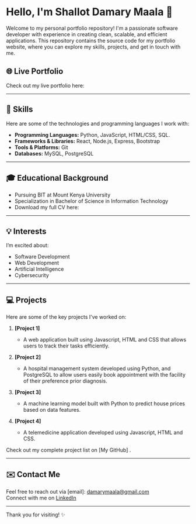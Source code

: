 # Hello, I'm Shallot Damary Maala 👋

Welcome to my personal portfolio repository! I'm a passionate software developer with experience in creating clean, scalable, and efficient applications. This repository contains the source code for my portfolio website, where you can explore my skills, projects, and get in touch with me.

## 🌐 Live Portfolio
Check out my live portfolio here: <!--Aligning it soon!!!-->

---

## 🚀 Skills

Here are some of the technologies and programming languages I work with:

- **Programming Languages:** Python, JavaScript, HTML/CSS, SQL.
- **Frameworks & Libraries:** React, Node.js, Express, Bootstrap
- **Tools & Platforms:** Git
- **Databases:** MySQL, PostgreSQL

---

## 🎓 Educational Background
- Pursuing BIT at Mount Kenya University  
- Specialization in Bachelor of Science in Information Technology  
- Download my full CV here: <!-- To update soon-->

---

## 💡 Interests
I’m excited about:
- Software Development
- Web Development
- Artificial Intelligence
- Cybersecurity

---

## 💻 Projects

Here are some of the key projects I've worked on:

1. **[Project 1]<!--To upload the projects soon-->**
   - A web application built using Javascript, HTML and CSS that allows users to track their tasks efficiently.
   
2. **[Project 2]<!--To upload the projects soon-->**
   - A hospital management system developed using Python, and PostgreSQL to allow users easily book appointment with the facility of their preference prior diagnosis.
   
3. **[Project 3] <!--To upload the projects soon-->**
   - A machine learning model built with Python to predict house prices based on data features.

4. **[Project 4] <!--To upload the projects soon-->** 
   - A telemedicine application developed using Javascript, HTML and CSS.

Check out my complete project list on [My GitHub] <!--To upload the projects soon-->.

---

## ✉️ Contact Me

Feel free to reach out via [email]: damarymaala@gmail.com  
Connect with me on [LinkedIn](https://www.linkedin.com/in/shallot-damary-ba2a341aa?utm_source=share&utm_campaign=share_via&utm_content=profile&utm_medium=ios_app)  

---

Thank you for visiting! ✨



